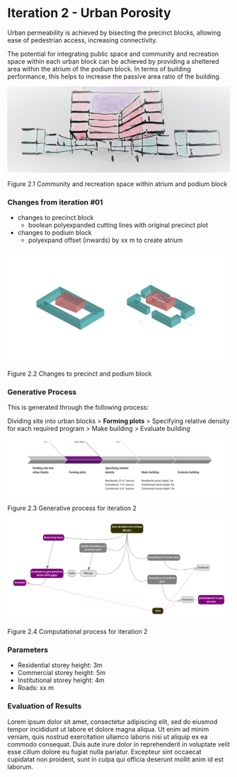 # Iteration 2 - Urban Porosity

Urban permeability is achieved by bisecting the precinct blocks, allowing ease of pedestrian access, increasing connectivity.

The potential for integrating public space and community and recreation space within each urban block can be achieved by providing a sheltered area within the atrium of the podium block. In terms of building performance, this helps to increase the passive area ratio of the building. 

![Community and recreation space within atrium and podium block](imgs/02communityarea.jpg)

Figure 2.1 Community and recreation space within atrium and podium block

### Changes from iteration #01

* changes to precinct block
  * boolean polyexpanded cutting lines with original precinct plot 
* changes to podium block 
  * polyexpand offset (inwards) by xx m to create atrium
  
![Changes to precinct and podium block](imgs/02atriumprecinct111.jpg)

Figure 2.2 Changes to precinct and podium block


### Generative Process

This is generated through the following process:

Dividing site into urban blocks > __Forming plots__ > Specifying relative density for each required program > Make building > Evaluate building

![Generative process](imgs/02generativeprocess.PNG)

Figure 2.3 Generative process for iteration 2

![Computational process](imgs/02computationallogic.png)

Figure 2.4 Computational process for iteration 2

### Parameters

* Residential storey height: 3m
* Commercial storey height: 5m
* Institutional storey height: 4m
* Roads: xx m

### Evaluation of Results

Lorem ipsum dolor sit amet, consectetur adipiscing elit, sed do eiusmod tempor incididunt ut labore et dolore magna aliqua. Ut enim ad minim veniam, quis nostrud exercitation ullamco laboris nisi ut aliquip ex ea commodo consequat. Duis aute irure dolor in reprehenderit in voluptate velit esse cillum dolore eu fugiat nulla pariatur. Excepteur sint occaecat cupidatat non proident, sunt in culpa qui officia deserunt mollit anim id est laborum.
